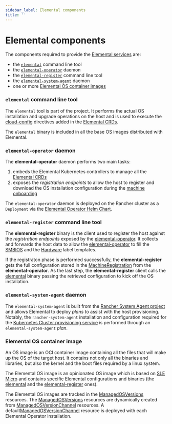 ```yaml
---
sidebar_label: Elemental components
title: ''
---
```


# Elemental components

The components required to provide the [Elemental services](architecture-services.md) are:
* the [``elemental``](#elemental-command-line-tool) command line tool
* the [``elemental-operator``](#elemental-operator-daemon) daemon
* the [``elemental-register``](#elemental-register-command-line-tool) command line tool
* the [``elemental-system-agent``](#elemental-system-agent-daemon) daemon
* one or more [Elemental OS container images](#elemental-os-container-image)

### ``elemental`` command line tool
The ``elemental`` tool is part of the <Vars name="elemental_toolkit_name" link="elemental_toolkit_url" /> project.
It performs the actual OS installation and upgrade operations on the host and is used to execute the [cloud-config](cloud-config-reference.md) directives added in the [Elemental CRDs](custom-resources.md).

The ``elemental`` binary is included in all the base OS images distributed with Elemental.

### ``elemental-operator`` daemon
The **elemental-operator** daemon performs two main tasks:
1. embeds the Elemental Kubernetes controllers to manage all the [Elemental CRDs](custom-resources.md)
2. exposes the _registration endpoints_ to allow the host to register and download the OS installation configuration during the [machine onboarding](architecture-machineonboarding.md)

The `elemental-operator` daemon is deployed on the Rancher cluster as a `Deployment` via the [Elemental Operator Helm Chart](elementaloperatorchart-reference.md).

### ``elemental-register`` command line tool
The **elemental-register** binary is the client used to register the host against the _registration endpoints_ exposed by the [elemental-operator](#elemental-operator). It collects and forwards the host data to allow the [elemental-operator](#elemental-operator) to fill the [SMBIOS](smbios.md) and the [Hardware](hardwarelabels.md) label templates.

If the registraton phase is performed successfully, the **elemental-register** gets the full configuration stored in the [MachineRegistration](machineregistration.md) from the **elemental-operator**.
As the last step, the **elemental-register** client calls the [elemental](#elemental) binary passing the retrieved configuration to kick off the OS installation.

### ``elemental-system-agent`` daemon
The ``elemental-system-agent`` is built from the [Rancher System Agent project](https://github.com/rancher/system-agent) and allows Elemental to deploy _plans_ to assist with the host provisioning.
Notably, the ``rancher-system-agent`` installation and configuration required for the [Kubernetes Cluster provisioning service](architecture-clusterdeployment.md) is performed through an ``elemental-system-agent`` _plan_.

### Elemental OS container image
An <Vars name="elemental_toolkit_name" link="elemental_toolkit_url" /> OS image is an OCI container image containing all the files that will make up the OS of the target host. It contains not only all the binaries and libraries, but also the kernel and the boot files required by a linux system.

The Elemental OS image is an opinionated <Vars name="elemental_toolkit_name" link="elemental_toolkit_url" /> OS image which is based on [SLE Micro](https://www.suse.com/products/micro/) and contains specific Elemental configurations and binaries (the [elemental](#elemental-command-line-tool) and the [elemental-register](#elemental-register-command-line-tool) ones).

The Elemental OS images are tracked in the [ManagedOSVersions](managedosversion-reference.md) resources. The [ManagedOSVersions](managedosversion-reference.md) resources are dynamically created from [ManagedOSVersionChannel](managedosversionchannel-reference.md) resources. A default[ManagedOSVersionChannel](managedosversionchannel-reference.md) resource is deployed with each Elemental Operator installation.